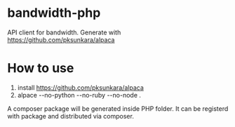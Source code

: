 bandwidth-php
=============

API client for bandwidth. Generate with https://github.com/pksunkara/alpaca

# How to use

1. install https://github.com/pksunkara/alpaca
2. alpace --no-python --no-ruby --no-node .

A composer package will be generated inside PHP folder. It can be
registerd with package and distributed via composer.

